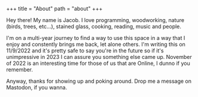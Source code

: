 +++
title = "About"
path = "about"
+++

Hey there! My name is Jacob. I love programming, woodworking, nature (birds,
trees, etc...), stained glass, cooking, reading, music and people.

I'm on a multi-year journey to find a way to use this space in a way that I
enjoy and constently brings me back, let alone others. I'm writing this on
11/9/2022 and it's pretty safe to say you're in the future so if it's
unimpressive in 2023 I can assure you something else came up. November of 2022
is an interesting time for those of us that are Online, I dunno if you
remember.

Anyway, thanks for showing up and poking around. Drop me a message on Mastodon,
if you wanna.

